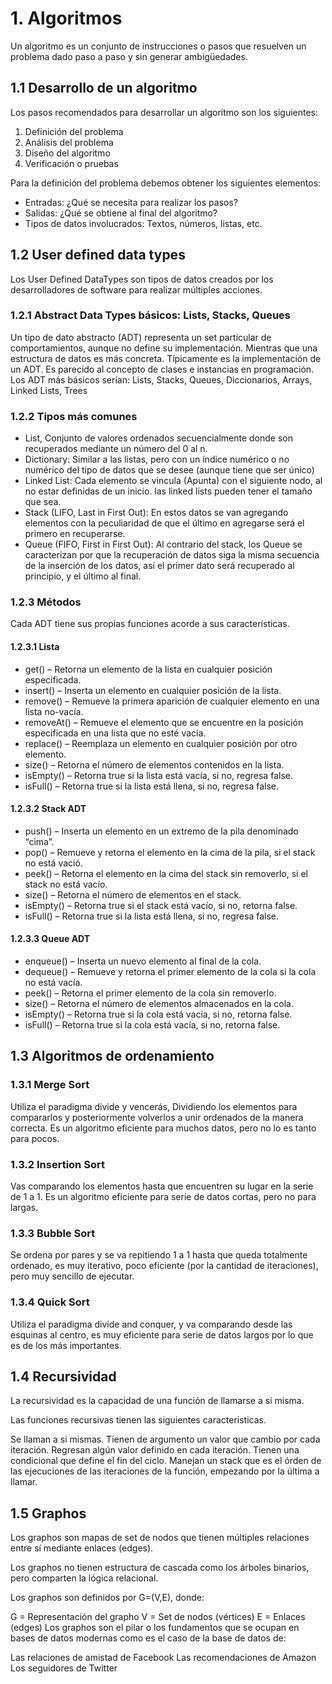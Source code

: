 # 1. Algoritmos

Un algoritmo es un conjunto de instrucciones o pasos que resuelven un
problema dado paso a paso y sin generar ambigüedades.



## 1.1 Desarrollo de un algoritmo

Los pasos recomendados para desarrollar un algoritmo son los siguientes:

1.  Definición del problema
2.  Análisis del problema
3.  Diseño del algoritmo
4.  Verificación o pruebas

Para la definición del problema debemos obtener los siguientes
elementos:

-   Entradas: ¿Qué se necesita para realizar los pasos?
-   Salidas: ¿Qué se obtiene al final del algoritmo?
-   Tipos de datos involucrados: Textos, números, listas, etc.

## 1.2 User defined data types

Los User Defined DataTypes son tipos de datos creados por los
desarrolladores de software para realizar múltiples acciones.

### 1.2.1 Abstract Data Types básicos: Lists, Stacks, Queues

Un tipo de dato abstracto (ADT) representa un set particular de
comportamientos, aunque no define su implementación. Mientras que una
estructura de datos es más concreta. Típicamente es la implementación de
un ADT. Es parecido al concepto de clases e instancias en programación.
Los ADT más básicos serían: Lists, Stacks, Queues, Diccionarios, Arrays,
Linked Lists, Trees

### 1.2.2 Tipos más comunes

-   List, Conjunto de valores ordenados secuencialmente donde son
    recuperados mediante un número del 0 al n.
-   Dictionary: Similar a las listas, pero con un índice numérico o no
    numérico del tipo de datos que se desee (aunque tiene que ser único)
-   Linked List: Cada elemento se vincula (Apunta) con el siguiente
    nodo, al no estar definidas de un inicio. las linked lists pueden
    tener el tamaño que sea.
-   Stack (LIFO, Last in First Out): En estos datos se van agregando
    elementos con la peculiaridad de que el último en agregarse será el
    primero en recuperarse.
-   Queue (FIFO, First in First Out): Al contrario del stack, los Queue
    se caracterizan por que la recuperación de datos siga la misma
    secuencia de la inserción de los datos, así el primer dato será
    recuperado al principio, y el último al final.

### 1.2.3 Métodos

Cada ADT tiene sus propias funciones acorde a sus características.

#### 1.2.3.1 Lista

-   get() – Retorna un elemento de la lista en cualquier posición
    especificada.
-   insert() – Inserta un elemento en cualquier posición de la lista.
-   remove() – Remueve la primera aparición de cualquier elemento en una
    lista no-vacía.
-   removeAt() – Remueve el elemento que se encuentre en la posición
    especificada en una lista que no esté vacía.
-   replace() – Reemplaza un elemento en cualquier posición por otro
    elemento.
-   size() – Retorna el número de elementos contenidos en la lista.
-   isEmpty() – Retorna true si la lista está vacía, si no, regresa
    false.
-   isFull() – Retorna true si la lista está llena, si no, regresa
    false.

#### 1.2.3.2 Stack ADT

-   push() – Inserta un elemento en un extremo de la pila denominado
    “cima”.
-   pop() – Remueve y retorna el elemento en la cima de la pila, si el
    stack no está vació.
-   peek() – Retorna el elemento en la cima del stack sin removerlo, si
    el stack no está vacío.
-   size() – Retorna el número de elementos en el stack.
-   isEmpty() – Retorna true si el stack está vacío, si no, retorna
    false.
-   isFull() – Retorna true si la lista está llena, si no, regresa
    false.

#### 1.2.3.3 Queue ADT

-   enqueue() – Inserta un nuevo elemento al final de la cola.
-   dequeue() – Remueve y retorna el primer elemento de la cola si la
    cola no está vacía.
-   peek() – Retorna el primer elemento de la cola sin removerlo.
-   size() – Retorna el número de elementos almacenados en la cola.
-   isEmpty() – Retorna true si la cola está vacía, si no, retorna
    false.
-   isFull() – Retorna true si la cola está vacía, si no, retorna false.

## 1.3 Algoritmos de ordenamiento

### 1.3.1 Merge Sort

Utiliza el paradigma divide y vencerás, Dividiendo los elementos para
compararlos y posteriormente volverlos a unir ordenados de la manera
correcta. Es un algoritmo eficiente para muchos datos, pero no lo es
tanto para pocos.

### 1.3.2 Insertion Sort

Vas comparando los elementos hasta que encuentren su lugar en la serie
de 1 a 1. Es un algoritmo eficiente para serie de datos cortas, pero no
para largas.

### 1.3.3 Bubble Sort

Se ordena por pares y se va repitiendo 1 a 1 hasta que queda totalmente
ordenado, es muy iterativo, poco eficiente (por la cantidad de
iteraciones), pero muy sencillo de ejecutar.

### 1.3.4 Quick Sort

Utiliza el paradigma divide and conquer, y va comparando desde las
esquinas al centro, es muy eficiente para serie de datos largos por lo
que es de los más importantes.

## 1.4 Recursividad

La recursividad es la capacidad de una función de llamarse a si misma.

Las funciones recursivas tienen las siguientes caracteristicas.

Se llaman a si mismas. Tienen de argumento un valor que cambio por cada
iteración. Regresan algún valor definido en cada iteración. Tienen una
condicional que define el fin del ciclo. Manejan un stack que es el
órden de las ejecuciones de las iteraciones de la función, empezando por
la última a llamar.

## 1.5 Graphos

Los graphos son mapas de set de nodos que tienen múltiples relaciones
entre sí mediante enlaces (edges).

Los graphos no tienen estructura de cascada como los árboles binarios,
pero comparten la lógica relacional.

Los graphos son definidos por G=(V,E), donde:

G = Representación del grapho V = Set de nodos (vértices) E = Enlaces
(edges) Los graphos son el pilar o los fundamentos que se ocupan en
bases de datos modernas como es el caso de la base de datos de:

Las relaciones de amistad de Facebook Las recomendaciones de Amazon Los
seguidores de Twitter
